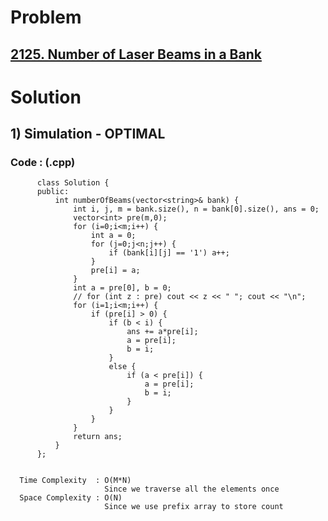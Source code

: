 # Problem

## [2125. Number of Laser Beams in a Bank](https://leetcode.com/problems/number-of-laser-beams-in-a-bank/)


# Solution 

## 1) Simulation - OPTIMAL

       
      
      
   ### Code : (.cpp)
    
          class Solution {
          public:
              int numberOfBeams(vector<string>& bank) {
                  int i, j, m = bank.size(), n = bank[0].size(), ans = 0;
                  vector<int> pre(m,0);
                  for (i=0;i<m;i++) {
                      int a = 0;
                      for (j=0;j<n;j++) {
                          if (bank[i][j] == '1') a++;
                      }
                      pre[i] = a;
                  }
                  int a = pre[0], b = 0;
                  // for (int z : pre) cout << z << " "; cout << "\n";
                  for (i=1;i<m;i++) {
                      if (pre[i] > 0) {
                          if (b < i) {
                              ans += a*pre[i];
                              a = pre[i];
                              b = i;
                          }
                          else {
                              if (a < pre[i]) {
                                  a = pre[i];
                                  b = i;
                              }
                          }
                      }
                  }
                  return ans;
              }
          };

 
      Time Complexity  : O(M*N) 
                         Since we traverse all the elements once
      Space Complexity : O(N)
                         Since we use prefix array to store count
